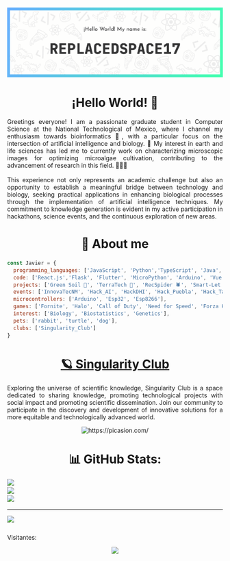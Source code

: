 
![Banner](text.png)
###

<h1 align="center">¡Hello World! 🖖</h1>

<p align="justify">Greetings everyone! I am a passionate graduate student in Computer Science at the National Technological of Mexico, where I channel my enthusiasm towards bioinformatics 🦖, with a particular focus on the intersection of artificial intelligence and biology. 🌱 My interest in earth and life sciences has led me to currently work on characterizing microscopic images for optimizing microalgae cultivation, contributing to the advancement of research in this field. 🚀🔬👾<br><br>This experience not only represents an academic challenge but also an opportunity to establish a meaningful bridge between technology and biology, seeking practical applications in enhancing biological processes through the implementation of artificial intelligence techniques. My commitment to knowledge generation is evident in my active participation in hackathons, science events, and the continuous exploration of new areas.</p>

###
<h1 align="center">🚀 About me</h1>

```javascript
const Javier = {
  programming_languages: ['JavaScript', 'Python','TypeScript', 'Java', 'Dart', 'C++', 'C#', 'C', 'Ruby', 'Prolog'],
  code: ['React.js','Flask', 'Flutter', 'MicroPython', 'Arduino', 'Vue.js'], 
  projects: ['Green Soil 🌱', 'TerraTech 🦎', 'RecSpider 🕷', 'Smart-Let 👊', 'Onyx 3D ⚫', 'Life-Up', 'Rooms', 'BioHarvest'],
  events: ['InnovaTecNM', 'Hack_AI', 'HackDHI', 'Hack_Puebla', 'Hack_TalenTics'], 
  microcontrollers: ['Arduino', 'Esp32', 'Esp8266'],
  games: ['Fornite', 'Halo', 'Call of Duty', 'Need for Speed', 'Forza Horizon', 'Overwatch', 'Minecraft'],
  interest: ['Biology', 'Biostatistics', 'Genetics'],
  pets: ['rabbit', 'turtle', 'dog'],
  clubs: ['Singularity_Club']
}
```

###
<a href="https://github.com/Singularity-MX"><h1 align="center">🪐 Singularity Club</h1><a/>
<p align="justify">
  Exploring the universe of scientific knowledge, Singularity Club is a space dedicated to sharing knowledge, promoting technological projects with social impact and promoting scientific dissemination. Join our community to participate in the discovery and development of innovative solutions for a more equitable and technologically advanced world.
</p>
<div align="center">
<img src="https://i.picasion.com/pic92/db8383b0fcbe78c4de5e4243300cf138.gif" width="750" height="500" border="0" alt="https://picasion.com/" />
</div>

###
<h1 align="center"> 📊 GitHub Stats:</h1>

![](https://github-readme-stats.vercel.app/api?username=ReplacedSpace17&theme=gotham&hide_border=false&include_all_commits=true&count_private=true)<br/>
![](https://github-readme-streak-stats.herokuapp.com/?user=ReplacedSpace17&theme=gotham&hide_border=false)<br/>
![](https://github-readme-stats.vercel.app/api/top-langs/?username=ReplacedSpace17&theme=gotham&hide_border=false&include_all_commits=true&count_private=true&layout=compact)

---
[![](https://visitcount.itsvg.in/api?id=ReplacedSpace17&icon=0&color=0)](https://visitcount.itsvg.in)

<!-- Proudly created with GPRM ( https://gprm.itsvg.in ) -->

###
<p>Visitantes:</p>
<div align="center">
  <img src="https://profile-counter.glitch.me/ReplacedSpace17/count.svg?"  />
</div>

###





